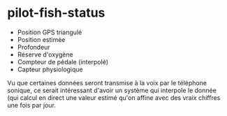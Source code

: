 # pilot-fish-status

- Position GPS triangulé
- Position estimée
- Profondeur
- Réserve d'oxygène
- Compteur de pédale (interpolé)
- Capteur physiologique

Vu que certaines données seront transmise à la voix par le téléphone sonique, ce serait intéressant d'avoir un système qui interpole le donnée (qui calcul en direct une valeur estimé qu'on affine avec des vraix chiffres une fois par jour.

